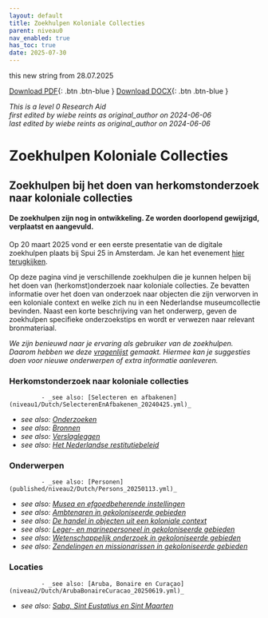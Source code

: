 ```yaml
---
layout: default
title: Zoekhulpen Koloniale Collecties
parent: niveau0
nav_enabled: true
has_toc: true
date: 2025-07-30
--- 
```



this new string from 28.07.2025

[Download PDF](https://raw.githubusercontent.com/colonial-heritage/research-guides-dev/refs/heads/main/EXPORTS/PDF/niveau0/Dutch/TopLevel.pdf){: .btn .btn-blue }     [Download DOCX](https://raw.githubusercontent.com/colonial-heritage/research-guides-dev/refs/heads/main/EXPORTS/DOCX/niveau0/Dutch/TopLevel.docx){: .btn .btn-blue }

_This is a level 0 Research Aid_  
_first edited by wiebe reints as original_author on 2024-06-06_  
_last edited by wiebe reints as original_author on 2024-06-06_


# Zoekhulpen Koloniale Collecties


## Zoekhulpen bij het doen van herkomstonderzoek naar koloniale collecties

#### **De zoekhulpen zijn nog in ontwikkeling. Ze worden doorlopend gewijzigd, verplaatst en aangevuld.** 

Op 20 maart 2025 vond er een eerste presentatie van de digitale zoekhulpen plaats bij Spui 25 in Amsterdam. Je kan het evenement [hier terugkijken](https://spui25.nl/programma/colonial-collections-under-scrutiny-researching-dutch-museums).

Op deze pagina vind je verschillende zoekhulpen die je kunnen helpen bij het doen van (herkomst)onderzoek naar koloniale collecties. Ze bevatten informatie over het doen van onderzoek naar objecten die zijn verworven in een koloniale context en welke zich nu in een Nederlandse museumcollectie bevinden. Naast een korte beschrijving van het onderwerp, geven de zoekhulpen specifieke onderzoekstips en wordt er verwezen naar relevant bronmateriaal.

*We zijn benieuwd naar je ervaring als gebruiker van de zoekhulpen. Daarom hebben we deze [vragenlijst](https://forms.office.com/Pages/ResponsePage.aspx?id=yFCH6vTj9U-kP-iCC-CffhqoDmWSdt9Fjwp6_b0ouT9UMDFNOEJBNEJaTzdBTlhUNEJJVjdGT0VKNC4u) gemaakt. Hiermee kan je suggesties doen voor nieuwe onderwerpen of extra informatie aanleveren.*


### Herkomstonderzoek naar koloniale collecties
             - _see also: [Selecteren en afbakenen](niveau1/Dutch/SelecterenEnAfbakenen_20240425.yml)_  
 - _see also: [Onderzoeken](niveau1/Dutch/Onderzoeken_20240425.yml)_  
 - _see also: [Bronnen](niveau1/Dutch/Bronnen_20240425.yml)_  
 - _see also: [Verslagleggen](niveau1/Dutch/Verslagleggen_20240501.yml)_  
 - _see also: [Het Nederlandse restitutiebeleid](niveau1/Dutch/RestitutionPolicy_20250123.yml)_  

### Onderwerpen
             - _see also: [Personen](published/niveau2/Dutch/Persons_20250113.yml)_  
 - _see also: [Musea en efgoedbeherende instellingen](published/niveau2/Dutch/Museum_20250113.yml)_  
 - _see also: [Ambtenaren in gekoloniseerde gebieden](niveau2/Dutch/Ambtenaren_20240320.yml)_  
 - _see also: [De handel in objecten uit een koloniale context](niveau2/Dutch/Handel_20240326.yml)_  
 - _see also: [Leger- en marinepersoneel in gekoloniseerde gebieden](niveau2/Dutch/LegerEnMarine_20240326.yml)_  
 - _see also: [Wetenschappelijk onderzoek in gekoloniseerde gebieden](niveau2/Dutch/Science_20240814.yml)_  
 - _see also: [Zendelingen en missionarissen in gekoloniseerde gebieden](niveau2/Dutch/ZendingEnMissie_20240326.yml)_  

### Locaties
             - _see also: [Aruba, Bonaire en Curaçao](niveau2/Dutch/ArubaBonaireCuracao_20250619.yml)_  
 - _see also: [Saba, Sint Eustatius en Sint Maarten](niveau2/Dutch/SabaStEustatiusStMaarten_202501619.yml)_  

        
        
